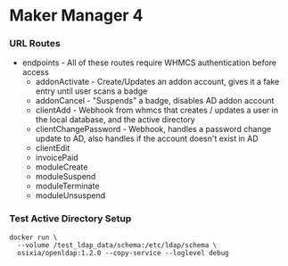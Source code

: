 # Maker Manager 4


### URL Routes
- endpoints - All of these routes require WHMCS authentication before access
  - addonActivate - Create/Updates an addon account, gives it a fake entry until user scans a badge
  - addonCancel - "Suspends" a badge, disables AD addon account
  - clientAdd - Webhook from whmcs that creates / updates a user in the local database, and the active directory 
  - clientChangePassword - Webhook, handles a password change update to AD, also handles if the account doesn't exist in AD
  - clientEdit
  - invoicePaid
  - moduleCreate
  - moduleSuspend
  - moduleTerminate
  - moduleUnsuspend
  
  
### Test Active Directory Setup
```
docker run \
  --volume /test_ldap_data/schema:/etc/ldap/schema \
  osixia/openldap:1.2.0 --copy-service --loglevel debug

```
